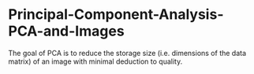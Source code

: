 # Principal-Component-Analysis-PCA-and-Images
The goal of PCA is to reduce the storage size (i.e. dimensions of the data matrix) of an image with minimal deduction to quality.
